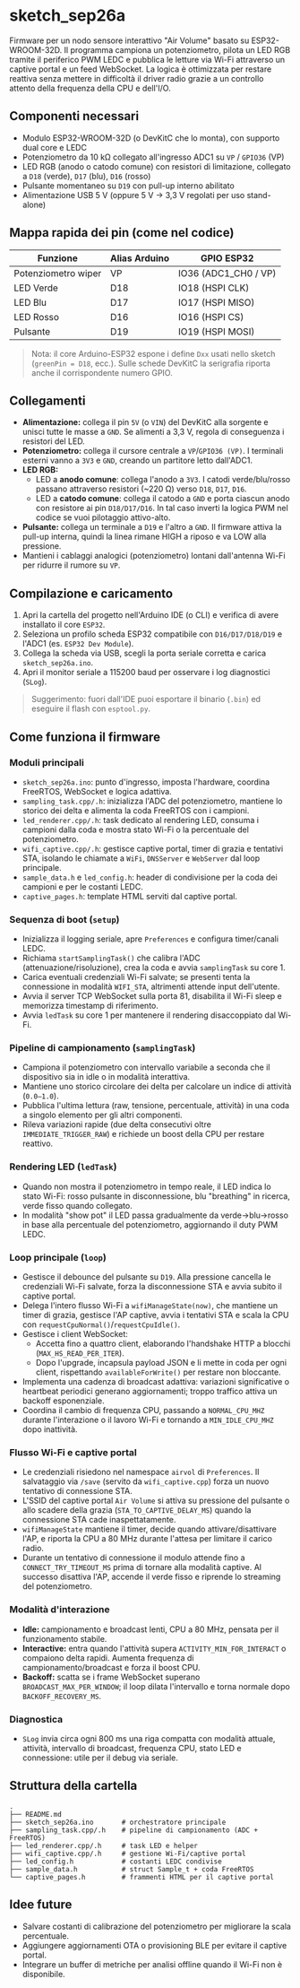 # sketch_sep26a

Firmware per un nodo sensore interattivo "Air Volume" basato su ESP32-WROOM-32D. Il programma campiona un potenziometro, pilota un LED RGB tramite il periferico PWM LEDC e pubblica le letture via Wi-Fi attraverso un captive portal e un feed WebSocket. La logica è ottimizzata per restare reattiva senza mettere in difficoltà il driver radio grazie a un controllo attento della frequenza della CPU e dell'I/O.

## Componenti necessari
- Modulo ESP32-WROOM-32D (o DevKitC che lo monta), con supporto dual core e LEDC
- Potenziometro da 10 kΩ collegato all'ingresso ADC1 su `VP` / `GPIO36` (VP)
- LED RGB (anodo o catodo comune) con resistori di limitazione, collegato a `D18` (verde), `D17` (blu), `D16` (rosso)
- Pulsante momentaneo su `D19` con pull-up interno abilitato
- Alimentazione USB 5 V (oppure 5 V → 3,3 V regolati per uso stand-alone)

## Mappa rapida dei pin (come nel codice)
| Funzione            | Alias Arduino | GPIO ESP32 |
|---------------------|---------------|------------|
| Potenziometro wiper | VP            | IO36 (ADC1_CH0 / VP) |
| LED Verde           | D18           | IO18 (HSPI CLK)      |
| LED Blu             | D17           | IO17 (HSPI MISO)     |
| LED Rosso           | D16           | IO16 (HSPI CS)       |
| Pulsante            | D19           | IO19 (HSPI MOSI)     |

> Nota: il core Arduino-ESP32 espone i define `Dxx` usati nello sketch (`greenPin = D18`, ecc.). Sulle schede DevKitC la serigrafia riporta anche il corrispondente numero GPIO.

## Collegamenti
- **Alimentazione:** collega il pin `5V` (o `VIN`) del DevKitC alla sorgente e unisci tutte le masse a `GND`. Se alimenti a 3,3 V, regola di conseguenza i resistori del LED.
- **Potenziometro:** collega il cursore centrale a `VP`/`GPIO36 (VP)`. I terminali esterni vanno a `3V3` e `GND`, creando un partitore letto dall'ADC1.
- **LED RGB:**
  - LED a **anodo comune**: collega l'anodo a `3V3`. I catodi verde/blu/rosso passano attraverso resistori (~220 Ω) verso `D18`, `D17`, `D16`.
  - LED a **catodo comune**: collega il catodo a `GND` e porta ciascun anodo con resistore ai pin `D18/D17/D16`. In tal caso inverti la logica PWM nel codice se vuoi pilotaggio attivo-alto.
- **Pulsante:** collega un terminale a `D19` e l'altro a `GND`. Il firmware attiva la pull-up interna, quindi la linea rimane HIGH a riposo e va LOW alla pressione.
- Mantieni i cablaggi analogici (potenziometro) lontani dall'antenna Wi-Fi per ridurre il rumore su `VP`.

## Compilazione e caricamento
1. Apri la cartella del progetto nell'Arduino IDE (o CLI) e verifica di avere installato il core `ESP32`.
2. Seleziona un profilo scheda ESP32 compatibile con `D16/D17/D18/D19` e l'ADC1 (es. `ESP32 Dev Module`).
3. Collega la scheda via USB, scegli la porta seriale corretta e carica `sketch_sep26a.ino`.
4. Apri il monitor seriale a 115200 baud per osservare i log diagnostici (`SLog`).

> Suggerimento: fuori dall'IDE puoi esportare il binario (`.bin`) ed eseguire il flash con `esptool.py`.

## Come funziona il firmware
### Moduli principali
- `sketch_sep26a.ino`: punto d'ingresso, imposta l'hardware, coordina FreeRTOS, WebSocket e logica adattiva.
- `sampling_task.cpp/.h`: inizializza l'ADC del potenziometro, mantiene lo storico dei delta e alimenta la coda FreeRTOS con i campioni.
- `led_renderer.cpp/.h`: task dedicato al rendering LED, consuma i campioni dalla coda e mostra stato Wi-Fi o la percentuale del potenziometro.
- `wifi_captive.cpp/.h`: gestisce captive portal, timer di grazia e tentativi STA, isolando le chiamate a `WiFi`, `DNSServer` e `WebServer` dal loop principale.
- `sample_data.h` e `led_config.h`: header di condivisione per la coda dei campioni e per le costanti LEDC.
- `captive_pages.h`: template HTML serviti dal captive portal.
### Sequenza di boot (`setup`)
- Inizializza il logging seriale, apre `Preferences` e configura timer/canali LEDC.
- Richiama `startSamplingTask()` che calibra l'ADC (attenuazione/risoluzione), crea la coda e avvia `samplingTask` su core 1.
- Carica eventuali credenziali Wi-Fi salvate; se presenti tenta la connessione in modalità `WIFI_STA`, altrimenti attende input dell'utente.
- Avvia il server TCP WebSocket sulla porta 81, disabilita il Wi-Fi sleep e memorizza timestamp di riferimento.
- Avvia `ledTask` su core 1 per mantenere il rendering disaccoppiato dal Wi-Fi.

### Pipeline di campionamento (`samplingTask`)
- Campiona il potenziometro con intervallo variabile a seconda che il dispositivo sia in idle o in modalità interattiva.
- Mantiene uno storico circolare dei delta per calcolare un indice di attività (`0.0‒1.0`).
- Pubblica l'ultima lettura (raw, tensione, percentuale, attività) in una coda a singolo elemento per gli altri componenti.
- Rileva variazioni rapide (due delta consecutivi oltre `IMMEDIATE_TRIGGER_RAW`) e richiede un boost della CPU per restare reattivo.

### Rendering LED (`ledTask`)
- Quando non mostra il potenziometro in tempo reale, il LED indica lo stato Wi-Fi: rosso pulsante in disconnessione, blu "breathing" in ricerca, verde fisso quando collegato.
- In modalità "show pot" il LED passa gradualmente da verde→blu→rosso in base alla percentuale del potenziometro, aggiornando il duty PWM LEDC.

### Loop principale (`loop`)
- Gestisce il debounce del pulsante su `D19`. Alla pressione cancella le credenziali Wi-Fi salvate, forza la disconnessione STA e avvia subito il captive portal.
- Delega l'intero flusso Wi-Fi a `wifiManageState(now)`, che mantiene un timer di grazia, gestisce l'AP captive, avvia i tentativi STA e scala la CPU con `requestCpuNormal()`/`requestCpuIdle()`.
- Gestisce i client WebSocket:
  - Accetta fino a quattro client, elaborando l'handshake HTTP a blocchi (`MAX_HS_READ_PER_ITER`).
  - Dopo l'upgrade, incapsula payload JSON e li mette in coda per ogni client, rispettando `availableForWrite()` per restare non bloccante.
- Implementa una cadenza di broadcast adattiva: variazioni significative o heartbeat periodici generano aggiornamenti; troppo traffico attiva un backoff esponenziale.
- Coordina il cambio di frequenza CPU, passando a `NORMAL_CPU_MHZ` durante l'interazione o il lavoro Wi-Fi e tornando a `MIN_IDLE_CPU_MHZ` dopo inattività.

### Flusso Wi-Fi e captive portal
- Le credenziali risiedono nel namespace `airvol` di `Preferences`. Il salvataggio via `/save` (servito da `wifi_captive.cpp`) forza un nuovo tentativo di connessione STA.
- L'SSID del captive portal `Air Volume` si attiva su pressione del pulsante o allo scadere della grazia (`STA_TO_CAPTIVE_DELAY_MS`) quando la connessione STA cade inaspettatamente.
- `wifiManageState` mantiene il timer, decide quando attivare/disattivare l'AP, e riporta la CPU a 80 MHz durante l'attesa per limitare il carico radio.
- Durante un tentativo di connessione il modulo attende fino a `CONNECT_TRY_TIMEOUT_MS` prima di tornare alla modalità captive. Al successo disattiva l'AP, accende il verde fisso e riprende lo streaming del potenziometro.

### Modalità d'interazione
- **Idle:** campionamento e broadcast lenti, CPU a 80 MHz, pensata per il funzionamento stabile.
- **Interactive:** entra quando l'attività supera `ACTIVITY_MIN_FOR_INTERACT` o compaiono delta rapidi. Aumenta frequenza di campionamento/broadcast e forza il boost CPU.
- **Backoff:** scatta se i frame WebSocket superano `BROADCAST_MAX_PER_WINDOW`; il loop dilata l'intervallo e torna normale dopo `BACKOFF_RECOVERY_MS`.

### Diagnostica
- `SLog` invia circa ogni 800 ms una riga compatta con modalità attuale, attività, intervallo di broadcast, frequenza CPU, stato LED e connessione: utile per il debug via seriale.

## Struttura della cartella
```
.
├── README.md
├── sketch_sep26a.ino       # orchestratore principale
├── sampling_task.cpp/.h    # pipeline di campionamento (ADC + FreeRTOS)
├── led_renderer.cpp/.h     # task LED e helper
├── wifi_captive.cpp/.h     # gestione Wi-Fi/captive portal
├── led_config.h            # costanti LEDC condivise
├── sample_data.h           # struct Sample_t + coda FreeRTOS
└── captive_pages.h         # frammenti HTML per il captive portal
```

## Idee future
- Salvare costanti di calibrazione del potenziometro per migliorare la scala percentuale.
- Aggiungere aggiornamenti OTA o provisioning BLE per evitare il captive portal.
- Integrare un buffer di metriche per analisi offline quando il Wi-Fi non è disponibile.
